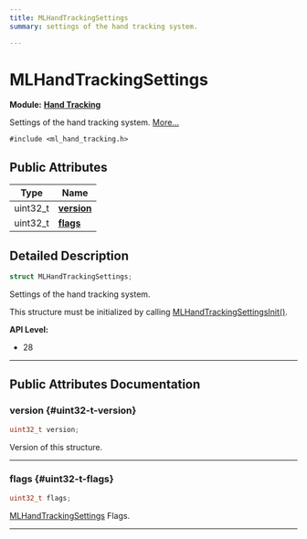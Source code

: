 ```yaml
---
title: MLHandTrackingSettings
summary: settings of the hand tracking system. 

---
```


# MLHandTrackingSettings

**Module:** **[Hand Tracking](/versioned_docs/version-14-Jun-2023/api-ref/api/Modules/group___hand_tracking/group___hand_tracking.md)**



Settings of the hand tracking system.  [More...](#detailed-description)


`#include <ml_hand_tracking.h>`

## Public Attributes

| Type           | Name           |
| -------------- | -------------- |
| uint32_t | **[version](/versioned_docs/version-14-Jun-2023/api-ref/api/Modules/group___hand_tracking/struct_m_l_hand_tracking_settings.md#uint32-t-version)**  |
| uint32_t | **[flags](/versioned_docs/version-14-Jun-2023/api-ref/api/Modules/group___hand_tracking/struct_m_l_hand_tracking_settings.md#uint32-t-flags)**  |

## Detailed Description

```cpp
struct MLHandTrackingSettings;
```

Settings of the hand tracking system. 

This structure must be initialized by calling [MLHandTrackingSettingsInit()](/versioned_docs/version-14-Jun-2023/api-ref/api/Modules/group___hand_tracking/group___hand_tracking.md#void-mlhandtrackingsettingsinit).




**API Level:**
  * 28




-----------
## Public Attributes Documentation

### version {#uint32-t-version}

```cpp
uint32_t version;
```


Version of this structure. 





-----------

### flags {#uint32-t-flags}

```cpp
uint32_t flags;
```


[MLHandTrackingSettings](/versioned_docs/version-14-Jun-2023/api-ref/api/Modules/group___hand_tracking/struct_m_l_hand_tracking_settings.md) Flags. 





-----------



